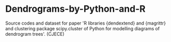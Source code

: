 # Dendrograms-by-Python-and-R
Source codes and dataset for paper 'R libraries {dendextend} and {magrittr} and clustering package scipy.cluster of Python for modelling diagrams of dendrogram trees'. (CJECE)
